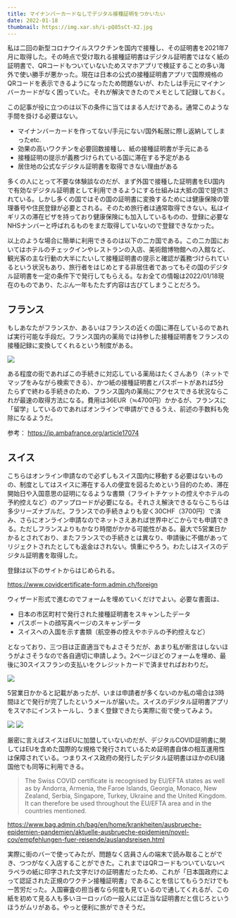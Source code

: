 ```yaml
---
title: マイナンバーカードなしでデジタル接種証明をつかいたい
date: 2022-01-18
thumbnail: https://img.xar.sh/i-pQ85sCt-X2.jpg
---
```


私は二回の新型コロナウイルスワクチンを国内で接種し、その証明書を2021年7月に取得した。その時点で受け取れる接種証明書はデジタル証明書ではなく紙の証明書で、QRコードもついていないためスマホアプリで検証することの多い海外で使い勝手が悪かった。現在は日本の公式の接種証明書アプリで国際規格のQRコードを表示できるようになったため問題ないが、わたしは手元にマイナンバーカードがなく困っていた。それが解決できたのでメモとして記録しておく。

この記事が役に立つのは以下の条件に当てはまる人だけである。通常このような手間を掛ける必要はない。

- マイナンバーカードを作ってない/手元にない/国外転居に際し返納してしまったetc.
- 効果の高いワクチンを必要回数接種し、紙の接種証明書が手元にある
- 接種証明の提示が義務づけられている国に滞在する予定がある
- 居住地の公式なデジタル証明書を取得できない理由がある

多くの人にとって不要な体験談なのだが、まず外国で接種した証明書をEU国内で有効なデジタル証明書として利用できるようにする仕組みは大抵の国で提供されている。しかし多くの国ではその国の証明書に変換するためには健康保険の管理番号や住民登録が必要とされる。そのため旅行者は通常取得できない。私はイギリスの滞在ビザを持っており健康保険にも加入しているものの、登録に必要なNHSナンバーと呼ばれるものをまだ取得していないので登録できなかった。

以上のような場合に簡単に利用できるのは以下の二カ国である。この二カ国においてはホテルのチェックインやレストランの入店、美術館博物館への入館など、観光客の主な行動の大半にたいして接種証明書の提示と確認が義務づけられているという状況もあり、旅行者をはじめとする非居住者であってもその国のデジタル証明書を一定の条件下で発行してもらえる。なお全ての情報は2022/01/18現在のものであり、たぶん一年もたたず内容は古びてしまうことだろう。

## フランス

もしあなたがフランスか、あるいはフランスの近くの国に滞在しているのであれば実行可能な手段だ。フランス国内の薬局では持参した接種証明書をフランスの接種記録に変換してくれるという制度がある。

![](https://img.xar.sh/i-pQ85sCt-X2.jpg)

ある程度の街であればこの手続きに対応している薬局はたくさんあり（ネットでマップをみながら検索できる）、かつ紙の接種証明書とパスポートがあれば5分たらずで終わる手続きのため、フランス国内の薬局にアクセスできる状況ならこれが最速の取得方法になる。費用は36EUR（≒4700円）かかるが、フランスに「留学」しているのであればオンラインで申請ができるうえ、前述の手数料も免除になるようだ。

参考： <https://jp.ambafrance.org/article17074>

## スイス

こちらはオンライン申請なので必ずしもスイス国内に移動する必要はないものの、制度としてはスイスに滞在する人の便宜を図るためという目的のため、滞在開始日や入国意思の証明になるような書類（フライトチケットの控えやホテルの予約控えなど）のアップロードが必要になる。それさえ解決できるならこちらは多少リーズナブルだ。フランスでの手続きよりも安く30CHF（3700円）で済み、さらにオンライン申請なのでネットさえあれば世界中どこからでも申請できる。ただしフランスよりもかなり時間がかかる可能性がある。最大で5営業日かかるとされており、またフランスでの手続きとは異なり、申請後に不備があってリジェクトされたとしても返金はされない。慎重にやろう。わたしはスイスのデジタル証明書を取得した。

登録は以下のサイトからはじめられる。

<https://www.covidcertificate-form.admin.ch/foreign>

ウィザード形式で進むのでフォームを埋めていくだけでよい。必要な書面は、

- 日本の市区町村で発行された接種証明書をスキャンしたデータ
- パスポートの顔写真ページのスキャンデータ
- スイスへの入国を示す書類（航空券の控えやホテルの予約控えなど）

となっており、三つ目は正直適当でもよさそうだが、あまり私が断言はしないほうがよさそうなので各自適切に申請しよう。2ページほどのフォームを埋め、最後に30スイスフランの支払いをクレジットカードで済ませればおわりだ。

![](https://img.xar.sh/i-PLXdRTN-X3.png)

5営業日かかると記載があったが、いまは申請者が多くないのか私の場合は3時間ほどで発行が完了したというメールが届いた。スイスのデジタル証明書アプリをスマホにインストールし、うまく登録できたら実際に街で使ってみよう。

![](https://img.xar.sh/i-FrvCkPq-X3.png)
![](https://img.xar.sh/i-n2BshTt-X3.png)

厳密に言えばスイスはEUに加盟していないのだが、デジタルCOVID証明書に関してはEUを含めた国際的な規格で発行されているため証明書自体の相互運用性は保障されている。つまりスイス政府の発行したデジタル証明書はほかのEU諸国他でも同等に利用できる。

> The Swiss COVID certificate is recognised by EU/EFTA states as well as by Andorra, Armenia, the Faroe Islands, Georgia, Monaco, New Zealand, Serbia, Singapore, Turkey, Ukraine and the United Kingdom. It can therefore be used throughout the EU/EFTA area and in the countries mentioned.

<https://www.bag.admin.ch/bag/en/home/krankheiten/ausbrueche-epidemien-pandemien/aktuelle-ausbrueche-epidemien/novel-cov/empfehlungen-fuer-reisende/auslandsreisen.html>

実際に街のバーで使ってみたが、問題なく店員さんの端末で読み取ることができ、つつがなく入店することができた。これまではQRコードもついていないペラペラの紙に印字された文字だけの証明書だったため、これが「日本国政府によって認証された正規のワクチン接種証明書」であることを信じてもらうだけでも一苦労だった。入国審査の担当者なら何度も見ているので通してくれるが、この紙を初めて見る人も多いヨーロッパの一般人には正当な証明書だと信じろというほうがムリがある。やっと便利に旅ができそうだ。
